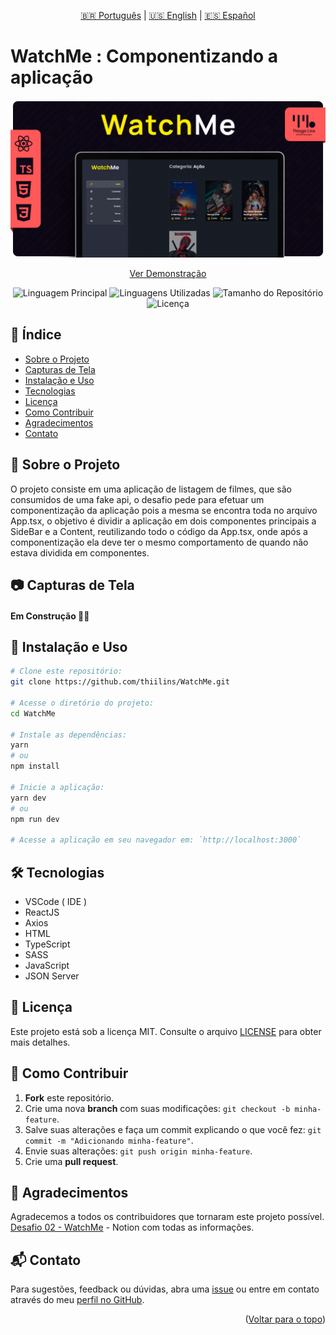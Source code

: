 <div align="center" id="top">
  
[🇧🇷 Português](./README.md) | [🇺🇸 English](./README_EN.md) | [🇪🇸 Español](./README_ES.md)

</div>

# WatchMe : Componentizando a aplicação 

<div align="center">

![Capa do Projeto](./.github/assets/cover.png)

[Ver Demonstração](https://td-watchme.vercel.app/)

![Linguagem Principal](https://img.shields.io/github/languages/top/thiilins/WatchMe?style=for-the-badge&color=FF5858)
![Linguagens Utilizadas](https://img.shields.io/github/languages/count/thiilins/WatchMe?style=for-the-badge&color=FF5858)
![Tamanho do Repositório](https://img.shields.io/github/repo-size/thiilins/WatchMe?style=for-the-badge&color=FF5858)
![Licença](https://img.shields.io/github/license/thiilins/WatchMe?style=for-the-badge&color=FF5858)

</div>

## 📖 Índice

- [Sobre o Projeto](#-sobre-o-projeto)
- [Capturas de Tela](#-capturas-de-tela)
- [Instalação e Uso](#-instalação-e-uso)
- [Tecnologias](#-tecnologias)
- [Licença](#-licença)
- [Como Contribuir](#-como-contribuir)
- [Agradecimentos](#-agradecimentos)
- [Contato](#-contato)

## 📘 Sobre o Projeto

O projeto consiste em uma aplicação de listagem de filmes, que são consumidos de uma fake api, o desafio pede para
efetuar um componentização da aplicação pois a mesma se encontra toda no arquivo App.tsx, o objetivo é dividir a aplicação em dois componentes principais a SideBar e a Content, reutilizando todo o código da App.tsx, onde após a componentização ela deve ter o mesmo comportamento de quando não estava dividida em componentes.

## 📷 Capturas de Tela

#### Em Construção 🔨🚧

## 🚀 Instalação e Uso

```bash
# Clone este repositório:
git clone https://github.com/thiilins/WatchMe.git

# Acesse o diretório do projeto:
cd WatchMe

# Instale as dependências:
yarn
# ou
npm install

# Inicie a aplicação:
yarn dev
# ou
npm run dev

# Acesse a aplicação em seu navegador em: `http://localhost:3000`
```

## 🛠 Tecnologias

- VSCode ( IDE )
- ReactJS
- Axios
- HTML
- TypeScript
- SASS
- JavaScript
- JSON Server

## 📜 Licença

Este projeto está sob a licença MIT. Consulte o arquivo [LICENSE](./LICENSE) para obter mais detalhes.

## 🤝 Como Contribuir

1. **Fork** este repositório.
2. Crie uma nova **branch** com suas modificações: `git checkout -b minha-feature`.
3. Salve suas alterações e faça um commit explicando o que você fez: `git commit -m "Adicionando minha-feature"`.
4. Envie suas alterações: `git push origin minha-feature`.
5. Crie uma **pull request**.

## 🙌 Agradecimentos

Agradecemos a todos os contribuidores que tornaram este projeto possível.
[Desafio 02 - WatchMe](https://www.notion.so/Desafio-02-Componentizando-a-aplica-o-b9f0f025c95b437699d0c3115f55b0f1) - Notion com todas as informações.

## 📬 Contato

Para sugestões, feedback ou dúvidas, abra uma [issue](https://github.com/thiilins/WatchMe/issues) ou entre em contato através do meu [perfil no GitHub](https://github.com/thiilins).

<p align="right">(<a href="#top">Voltar para o topo</a>)</p>
